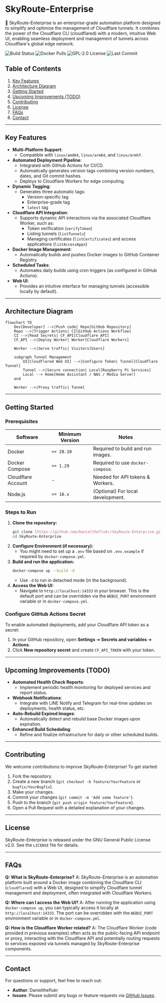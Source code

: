 # SkyRoute-Enterprise

🚀 SkyRoute-Enterprise is an enterprise-grade automation platform designed to simplify and optimize the management of Cloudflare tunnels. It combines the power of the Cloudflare CLI (cloudflared) with a modern, intuitive Web UI, enabling seamless deployment and management of tunnels across Cloudflare's global edge network.

![Build Status](https://img.shields.io/github/actions/workflow/status/Danieltheflukr/SkyRoute-Enterprise/main.yml?branch=main)
![Docker Pulls](https://img.shields.io/docker/pulls/Danieltheflukr/skyroute-enterprise)
![GPL-2.0 License](https://img.shields.io/github/license/Danieltheflukr/SkyRoute-Enterprise)
![Last Commit](https://img.shields.io/github/last-commit/Danieltheflukr/SkyRoute-Enterprise)

## Table of Contents

1.  [Key Features](#key-features)
2.  [Architecture Diagram](#architecture-diagram)
3.  [Getting Started](#getting-started)
4.  [Upcoming Improvements (TODO)](#upcoming-improvements-todo)
5.  [Contributing](#contributing)
6.  [License](#license)
7.  [FAQs](#faqs)
8.  [Contact](#contact)

---

## Key Features

* **Multi-Platform Support**:
    * Compatible with `linux/amd64`, `linux/arm64`, and `linux/armhf`.
* **Automated Deployment Pipeline**:
    * Integrated with GitHub Actions for CI/CD.
    * Automatically generates version tags combining version numbers, dates, and Git commit hashes.
    * Deploys to Cloudflare Workers for edge computing.
* **Dynamic Tagging**:
    * Generates three automatic tags:
        * Version-specific tag
        * Enterprise-grade tag
        * `latest` tag
* **Cloudflare API Integration**:
    * Supports dynamic API interactions via the associated Cloudflare Worker, such as:
        * Token verification (`verifyToken`)
        * Listing tunnels (`listTunnels`)
        * Managing certificates (`listCertificates`) and access applications (`listAccessApps`)
* **Docker Image Management**:
    * Automatically builds and pushes Docker images to GitHub Container Registry.
* **Scheduled Tasks**:
    * Automates daily builds using cron triggers (as configured in GitHub Actions).
* **Web UI**:
    * Provides an intuitive interface for managing tunnels (accessible locally by default).

---

## Architecture Diagram

```mermaid
flowchart TD
    Dev[Developer] -->|Push code| Repo[GitHub Repository]
    Repo -->|Trigger Actions| CI[GitHub Actions Workflow]
    CI -->|Read Secrets| CF_API[Cloudflare API]
    CF_API -->|Deploy Worker| Worker[Cloudflare Workers]

    Worker -->|Serve traffic| Visitors[Users]

    subgraph Tunnel Management
        UI[Cloudflared Web UI] -->|Configure Token| Tunnel[Cloudflare Tunnel]
        Tunnel -->|Secure connection| Local[Raspberry Pi Services]
        Local --> Home[Home Assistant / NAS / Media Server]
    end

    Worker -->|Proxy traffic| Tunnel
```

---

## Getting Started

### Prerequisites

| Software         | Minimum Version | Notes                             |
|------------------|-----------------|-----------------------------------|
| Docker           | `>= 20.10`      | Required to build and run images. |
| Docker Compose   | `>= 1.29`       | Required to use `docker-compose`. |
| Cloudflare Account | -               | Needed for API tokens & Workers.  |
| Node.js          | `>= 16.x`       | (Optional) For local development. |

### Steps to Run

1.  **Clone the repository:**
    ```bash
    git clone [https://github.com/Danieltheflukr/SkyRoute-Enterprise.git](https://github.com/Danieltheflukr/SkyRoute-Enterprise.git)
    cd SkyRoute-Enterprise
    ```
2.  **Configure Environment (if necessary):**
    * You might need to set up a `.env` file based on `.env.example` if required by `docker-compose.yml`.
3.  **Build and run the application:**
    ```bash
    docker-compose up --build -d
    ```
    * Use `-d` to run in detached mode (in the background).
4.  **Access the Web UI:**
    * Navigate to `http://localhost:14333` in your browser. This is the default port and can be overridden via the `WEBUI_PORT` environment variable or in `docker-compose.yml`.

### Configure GitHub Actions Secret

To enable automated deployments, add your Cloudflare API token as a secret:

1.  In your GitHub repository, open **Settings** ➔ **Secrets and variables** ➔ **Actions**.
2.  Click **New repository secret** and create `CF_API_TOKEN` with your token.

---

## Upcoming Improvements (TODO)

* **Automated Health Check Reports**:
    * Implement periodic health monitoring for deployed services and report status.
* **Webhook Notifications**:
    * Integrate with LINE Notify and Telegram for real-time updates on deployments, health status, etc.
* **Auto-Rebuild Expired Images**:
    * Automatically detect and rebuild base Docker images upon expiration.
* **Enhanced Build Scheduling**:
    * Refine and finalize infrastructure for daily or other scheduled builds.

---

## Contributing

We welcome contributions to improve SkyRoute-Enterprise! To get started:

1.  Fork the repository.
2.  Create a new branch (`git checkout -b feature/YourFeature` or `bugfix/YourBugfix`).
3.  Make your changes.
4.  Commit your changes (`git commit -m 'Add some feature'`).
5.  Push to the branch (`git push origin feature/YourFeature`).
6.  Open a Pull Request with a detailed explanation of your changes.

---

## License

SkyRoute-Enterprise is released under the GNU General Public License v2.0. See the `LICENSE` file for details.

---

## FAQs

**Q: What is SkyRoute-Enterprise?**
A: SkyRoute-Enterprise is an automation platform built around a Docker image combining the Cloudflare CLI (`cloudflared`) with a Web UI, designed to simplify Cloudflare tunnel management and deployment, often integrated with Cloudflare Workers.

**Q: Where can I access the Web UI?**
A: After running the application using `docker-compose up`, you can typically access it locally at `http://localhost:14333`. The port can be overridden with the `WEBUI_PORT` environment variable or in `docker-compose.yml`.

**Q: How is the Cloudflare Worker related?**
A: The Cloudflare Worker (code provided in previous examples) often acts as the public-facing API endpoint or proxy, interacting with the Cloudflare API and potentially routing requests to services exposed via tunnels managed by SkyRoute-Enterprise components.

---

## Contact

For questions or support, feel free to reach out:

* **Author**: Danieltheflukr
* **Issues**: Please submit any bugs or feature requests via [GitHub Issues](https://github.com/Danieltheflukr/SkyRoute-Enterprise/issues).